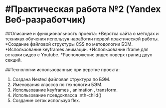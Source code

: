 #Практическая работа №2 (Yandex Beб-разработчик)
=============================

##Описание и функциональность проекта:
*Верстка сайта о методах и техниках обучения используя наработки первой практической работы.
*Создание файловой структуры CSS по методологии БЭМ.
*Использование keyframes анимации.
*Использование iframe для вставки видео с Youtube.
*Расположение видео поверх границ двух секций.

##Технологии использованные при верстке проекта:
1. Создана Nested файловая структура по БЭМ.
2. Именования классов по технологии БЭМ.
3. Использование keyframes , animation , transform.
4. Использование псевдокласса :nth-child()
5. Создание сеток используя flex.
